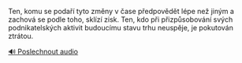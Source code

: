 
Ten, komu se podaří tyto změny v čase předpovědět lépe než jiným a zachová se podle toho, sklízí zisk. Ten, kdo při přizpůsobování svých podnikatelských aktivit budoucímu stavu trhu neuspěje, je pokutován ztrátou.

[🔊 Poslechnout audio](/data/7-paragraphs/audio/chapter_116/para_010-Ten-komu-se-poda-tyto-zmny-v-ase-pedpovdt.mp3)
